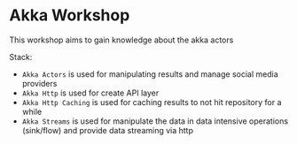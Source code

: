 # Akka Workshop
This workshop aims to gain knowledge about the akka actors

Stack:
- `Akka Actors` is used for manipulating results and manage social media providers
- `Akka Http` is used for create API layer
- `Akka Http Caching` is used for caching results to not hit repository for a while
- `Akka Streams` is used for manipulate the data in data intensive operations (sink/flow) and provide data streaming via http